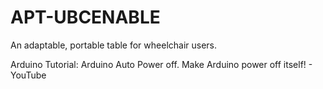 # APT-UBCENABLE
An adaptable, portable table for wheelchair users.

Arduino Tutorial: Arduino Auto Power off. Make Arduino power off itself! - YouTube

